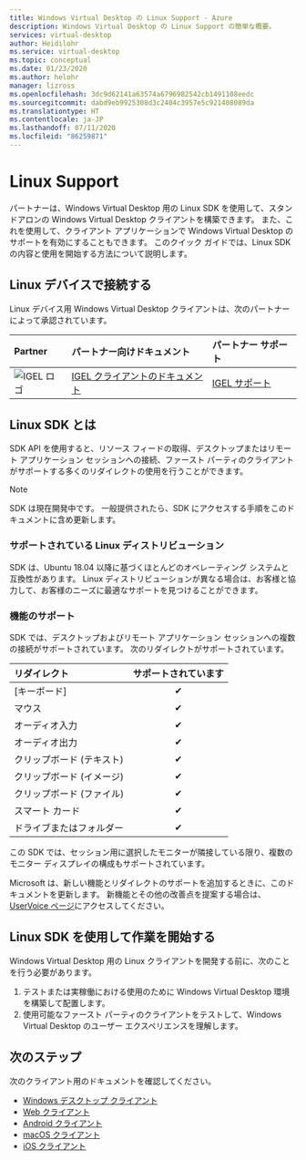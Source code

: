 ```yaml
---
title: Windows Virtual Desktop の Linux Support - Azure
description: Windows Virtual Desktop の Linux Support の簡単な概要。
services: virtual-desktop
author: Heidilohr
ms.service: virtual-desktop
ms.topic: conceptual
ms.date: 01/23/2020
ms.author: helohr
manager: lizross
ms.openlocfilehash: 3dc9d62141a63574a6796982542cb1491108eedc
ms.sourcegitcommit: dabd9eb9925308d3c2404c3957e5c921408089da
ms.translationtype: HT
ms.contentlocale: ja-JP
ms.lasthandoff: 07/11/2020
ms.locfileid: "86259871"
---
```

# <a name="linux-support"></a>Linux Support

パートナーは、Windows Virtual Desktop 用の Linux SDK を使用して、スタンドアロンの Windows Virtual Desktop クライアントを構築できます。 また、これを使用して、クライアント アプリケーションで Windows Virtual Desktop のサポートを有効にすることもできます。 このクイック ガイドでは、Linux SDK の内容と使用を開始する方法について説明します。

## <a name="connect-with-your-linux-device"></a>Linux デバイスで接続する

Linux デバイス用 Windows Virtual Desktop クライアントは、次のパートナーによって承認されています。

|Partner|パートナー向けドキュメント|パートナー サポート|
|:------|:--------------------|:--------------|
|![IGEL ロゴ](./media/partners/igel.png)|[IGEL クライアントのドキュメント](https://www.igel.com/igel-solution-family/windows-virtual-desktop/)|[IGEL サポート](https://www.igel.com/support/)|

## <a name="what-is-the-linux-sdk"></a>Linux SDK とは

SDK API を使用すると、リソース フィードの取得、デスクトップまたはリモート アプリケーション セッションへの接続、ファースト パーティのクライアントがサポートする多くのリダイレクトの使用を行うことができます。

> [!NOTE]
> SDK は現在開発中です。 一般提供されたら、SDK にアクセスする手順をこのドキュメントに含め更新します。

### <a name="supported-linux-distributions"></a>サポートされている Linux ディストリビューション

SDK は、Ubuntu 18.04 以降に基づくほとんどのオペレーティング システムと互換性があります。 Linux ディストリビューションが異なる場合は、お客様と協力して、お客様のニーズに最適なサポートを見つけることができます。

### <a name="feature-support"></a>機能のサポート

SDK では、デスクトップおよびリモート アプリケーション セッションへの複数の接続がサポートされています。 次のリダイレクトがサポートされています。

| リダイレクト       | サポートされています |
| :---------------- | :-------: |
| [キーボード]          | &#10004;  |
| マウス             | &#10004;  |
| オーディオ入力          | &#10004;  |
| オーディオ出力         | &#10004;  |
| クリップボード (テキスト)  | &#10004;  |
| クリップボード (イメージ) | &#10004;  |
| クリップボード (ファイル)  | &#10004;  |
| スマート カード         | &#10004;  |
| ドライブまたはフォルダー      | &#10004;  |

この SDK では、セッション用に選択したモニターが隣接している限り、複数のモニター ディスプレイの構成もサポートされています。

Microsoft は、新しい機能とリダイレクトのサポートを追加するときに、このドキュメントを更新します。 新機能とその他の改善点を提案する場合は、[UserVoice ページ](https://go.microsoft.com/fwlink/?linkid=2116523)にアクセスしてください。

## <a name="get-started-with-the-linux-sdk"></a>Linux SDK を使用して作業を開始する

Windows Virtual Desktop 用の Linux クライアントを開発する前に、次のことを行う必要があります。

1. テストまたは実稼働における使用のために Windows Virtual Desktop 環境を構築して配置します。
2. 使用可能なファースト パーティのクライアントをテストして、Windows Virtual Desktop のユーザー エクスペリエンスを理解します。

## <a name="next-steps"></a>次のステップ

次のクライアント用のドキュメントを確認してください。

- [Windows デスクトップ クライアント](connect-windows-7-10.md)
- [Web クライアント](connect-web.md)
- [Android クライアント](connect-android.md)
- [macOS クライアント](connect-macos.md)
- [iOS クライアント](connect-ios.md)
